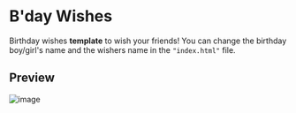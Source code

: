 # B'day Wishes
Birthday wishes **template** to wish your friends!
You can change the birthday boy/girl's name and the wishers name in the <code>"index.html"</code> file.

## Preview
![image]('img.png')
